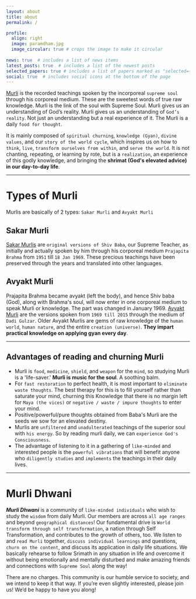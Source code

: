 ```yaml
---
layout: about
title: about
permalink: /

profile:
  align: right
  image: paramdham.jpg
  image_circular: true # crops the image to make it circular
    
news: true  # includes a list of news items
latest_posts: true  # includes a list of the newest posts
selected_papers: true # includes a list of papers marked as "selected={true}"
social: true  # includes social icons at the bottom of the page
---
```


[Murli](https://www.shivbabas.org/what-is-murli) is the recorded teachings spoken by the incorporeal `supreme soul` through his corporeal medium. These are the sweetest words of true raw knowledge. Murli is the link of the soul with Supreme Soul. Murli gives us an understanding of God’s reality. Murli gives us an understanding of `God’s reality`. Not just an understanding but a real experience of it. The Murli is a daily `food for thought`.

It is mainly composed of `spiritual churning`, `knowledge (Gyan)`, `divine values`, and our `story of the world cycle`, which inspires us on how to `think`, `live`, `transform ourselves from within`, and `serve the world`. It is not chanting, repeating, or learning by rote, but is a `realization`, an experience of this godly knowledge, and bringing the **shrimat (God's elevated advice) in our day-to-day life**.

---

# Types of Murli
Murlis are basically of 2 types: `Sakar Murli` and `Avyakt Murli`


## Sakar Murli

[Sakar Murlis](https://www.shivbabas.org/sakar-murli-bapdada-madhuban) are `original versions of Shiv Baba`, our Supreme Teacher, as initially and actually spoken by him through his corporeal medium `Prajapita Brahma` from `1951` till `18 Jan 1969`. These precious teachings have been preserved through the years and translated into other languages.

## Avyakt Murli

Prajapita Brahma became avyakt (left the body), and hence Shiv baba (God), along with Brahma's soul, will now enter in one corporeal medium to speak Murli or knowledge. The part was changed in January 1969. [Avyakt Murli](https://www.shivbabas.org/avyakt-bapdada-murli) are the versions spoken from `1969 till 2015` through the medium of `Dadi Gulzar`. Older Avyakt Murlis are gems of raw knowledge of the `human world`, `human nature`, and the entire `creation (universe)`. **They impart practical knowledge on applying gyan every day**.

---

## Advantages of reading and churning Murli

* Murli is `food`, `medicine`, `shield`, and  `weapon` for the `mind`, so studying Murli is a 'life-saver.' **Murli is music for the soul**. A soothing balm.
* For `fast restoration` to perfect health, it is most important to `eliminate waste thoughts`. The best therapy for this is to fill yourself rather than saturate your mind, churning this Knowledge that there is no margin left for `Maya (the vices)` or `negative / waste / impure thoughts` to enter your mind.
* Positive/powerful/pure thoughts obtained from Baba's Murli are the seeds we sow for an elevated destiny.
* Murlis are `unfiltered` and `unadulterated` teachings of the superior soul with `his energy`. So by reading murli daily, we can `experience God's Consciousness`.
* The advantage of listening to it in a gathering of `like-minded` and interested people is the `powerful vibrations` that will benefit anyone who `diligently studies` and `implements` the teachings in their daily lives.

---

# Murli Dhwani

**_Murli Dhwani_** is a community of `like-minded individuals` who wish to study the `wisdom` from daily Murli. Our members are across `all age ranges` and beyond `geographical distances`! Our fundamental drive is `World transform through self transformation`, a nation through Self Transformation, and contributes to the growth of others, too. We listen to and `read Murli` together, `discuss individual learnings` and questions, `churn on the content`, and discuss its application in daily life situations. We basically rehearse to follow Srimath in any situation in life and overcome it without being emotionally and mentally disturbed and make amazing friends and connections with `Supreme Soul` along the way!

There are no charges. This community is our humble service to society, and we intend to keep it that way. If you’re even slightly interested, please join us! We’d be happy to have you along!
